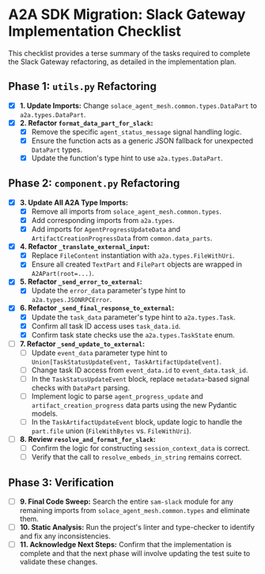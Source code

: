 # A2A SDK Migration: Slack Gateway Implementation Checklist

This checklist provides a terse summary of the tasks required to complete the Slack Gateway refactoring, as detailed in the implementation plan.

## Phase 1: `utils.py` Refactoring

- [x] **1. Update Imports:** Change `solace_agent_mesh.common.types.DataPart` to `a2a.types.DataPart`.
- [x] **2. Refactor `format_data_part_for_slack`:**
    - [x] Remove the specific `agent_status_message` signal handling logic.
    - [x] Ensure the function acts as a generic JSON fallback for unexpected `DataPart` types.
    - [x] Update the function's type hint to use `a2a.types.DataPart`.

## Phase 2: `component.py` Refactoring

- [x] **3. Update All A2A Type Imports:**
    - [x] Remove all imports from `solace_agent_mesh.common.types`.
    - [x] Add corresponding imports from `a2a.types`.
    - [x] Add imports for `AgentProgressUpdateData` and `ArtifactCreationProgressData` from `common.data_parts`.

- [x] **4. Refactor `_translate_external_input`:**
    - [x] Replace `FileContent` instantiation with `a2a.types.FileWithUri`.
    - [x] Ensure all created `TextPart` and `FilePart` objects are wrapped in `A2APart(root=...)`.

- [x] **5. Refactor `_send_error_to_external`:**
    - [x] Update the `error_data` parameter's type hint to `a2a.types.JSONRPCError`.

- [x] **6. Refactor `_send_final_response_to_external`:**
    - [x] Update the `task_data` parameter's type hint to `a2a.types.Task`.
    - [x] Confirm all task ID access uses `task_data.id`.
    - [x] Confirm task state checks use the `a2a.types.TaskState` enum.

- [ ] **7. Refactor `_send_update_to_external`:**
    - [ ] Update `event_data` parameter type hint to `Union[TaskStatusUpdateEvent, TaskArtifactUpdateEvent]`.
    - [ ] Change task ID access from `event_data.id` to `event_data.task_id`.
    - [ ] In the `TaskStatusUpdateEvent` block, replace `metadata`-based signal checks with `DataPart` parsing.
    - [ ] Implement logic to parse `agent_progress_update` and `artifact_creation_progress` data parts using the new Pydantic models.
    - [ ] In the `TaskArtifactUpdateEvent` block, update logic to handle the `part.file` union (`FileWithBytes` vs. `FileWithUri`).

- [ ] **8. Review `resolve_and_format_for_slack`:**
    - [ ] Confirm the logic for constructing `session_context_data` is correct.
    - [ ] Verify that the call to `resolve_embeds_in_string` remains correct.

## Phase 3: Verification

- [ ] **9. Final Code Sweep:** Search the entire `sam-slack` module for any remaining imports from `solace_agent_mesh.common.types` and eliminate them.
- [ ] **10. Static Analysis:** Run the project's linter and type-checker to identify and fix any inconsistencies.
- [ ] **11. Acknowledge Next Steps:** Confirm that the implementation is complete and that the next phase will involve updating the test suite to validate these changes.
